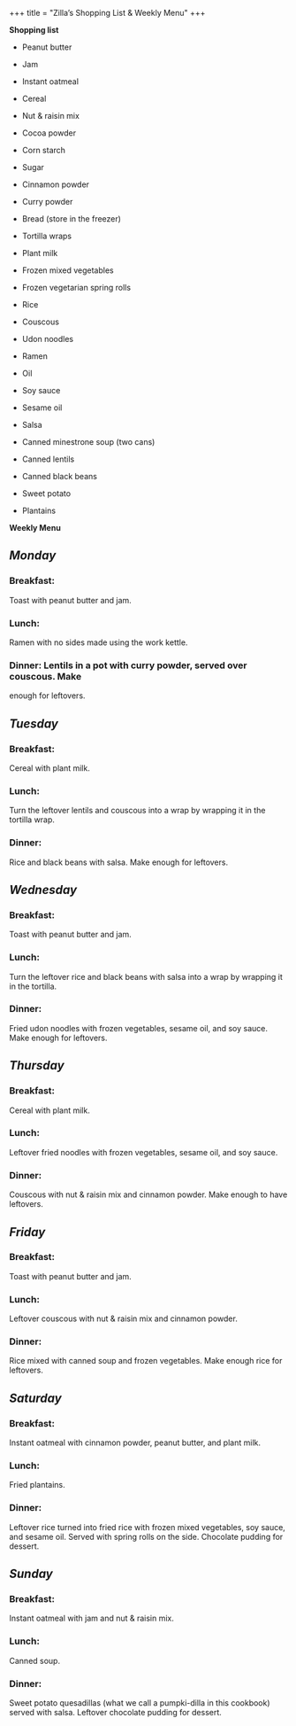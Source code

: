 +++
title = "Zilla’s Shopping List & Weekly Menu"
+++

**Shopping list**
- Peanut butter

- Jam

- Instant oatmeal

- Cereal

- Nut & raisin mix

- Cocoa powder

- Corn starch

- Sugar

- Cinnamon powder

- Curry powder

- Bread (store in the freezer)

- Tortilla wraps

- Plant milk

- Frozen mixed vegetables

- Frozen vegetarian spring rolls

- Rice

- Couscous

- Udon noodles

- Ramen

- Oil

- Soy sauce

- Sesame oil

- Salsa

- Canned minestrone soup (two cans)



- Canned lentils

- Canned black beans

- Sweet potato

- Plantains

**Weekly Menu**
## _Monday_
### Breakfast:
Toast with peanut butter and jam.
### Lunch:
Ramen with no sides made using the work kettle.
### Dinner: Lentils in a pot with curry powder, served over couscous. Make
enough for leftovers.

## _Tuesday_
### Breakfast:
 Cereal with plant milk.
### Lunch:
 Turn the leftover lentils and couscous into a wrap by wrapping it in
the tortilla wrap.
### Dinner: 
Rice and black beans with salsa. Make enough for leftovers.

## _Wednesday_
### Breakfast:
 Toast with peanut butter and jam.
### Lunch: 
Turn the leftover rice and black beans with salsa into a wrap by
wrapping it in the tortilla.
### Dinner:
 Fried udon noodles with frozen vegetables, sesame oil, and soy sauce.
Make enough for leftovers.

## _Thursday_
### Breakfast:
 Cereal with plant milk.
### Lunch: 
Leftover fried noodles with frozen
vegetables, sesame oil, and soy sauce.
### Dinner:
 Couscous with nut & raisin mix and cinnamon powder. Make enough to have leftovers.



## _Friday_
### Breakfast: 
Toast with peanut butter and jam.
### Lunch:
 Leftover couscous with nut & raisin mix and cinnamon powder.
### Dinner:
 Rice mixed with canned soup and frozen vegetables. Make enough
rice for leftovers.

## _Saturday_
### Breakfast:
 Instant oatmeal with cinnamon powder, peanut butter, and plant
milk.
### Lunch:
 Fried plantains.
### Dinner:
 Leftover rice turned into fried rice with frozen mixed vegetables,
soy sauce, and sesame oil. Served with spring rolls on the side. Chocolate
pudding for dessert.

## _Sunday_
### Breakfast:
 Instant oatmeal with jam and nut & raisin mix.
### Lunch:
 Canned soup.
### Dinner: 
Sweet potato quesadillas (what we call a pumpki-dilla in this
cookbook) served with salsa. Leftover chocolate pudding for dessert.
